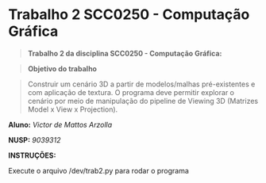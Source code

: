 
# Trabalho 2 SCC0250 - Computação Gráfica

>**Trabalho 2 da disciplina SCC0250 - Computação Gráfica:**

>**Objetivo do trabalho**

>Construir um cenário 3D a partir de modelos/malhas pré-existentes e com aplicação de
textura. O programa deve permitir explorar o cenário por meio de manipulação do pipeline
de Viewing 3D (Matrizes Model x View x Projection).


**Aluno:** *Victor de Mattos Arzolla*

**NUSP:** *9039312*

**INSTRUÇÕES:**

Execute o arquivo /dev/trab2.py para rodar o programa
